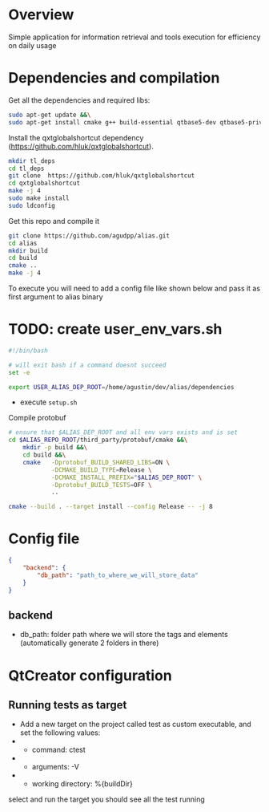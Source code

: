 # Overview

Simple application for information retrieval and tools execution for efficiency on daily usage


# Dependencies and compilation


Get all the dependencies and required libs:

```bash
sudo apt-get update &&\
sudo apt-get install cmake g++ build-essential qtbase5-dev qtbase5-private-dev uuid-dev
```

Install the qxtglobalshortcut dependency (https://github.com/hluk/qxtglobalshortcut).

```bash
mkdir tl_deps
cd tl_deps
git clone  https://github.com/hluk/qxtglobalshortcut
cd qxtglobalshortcut
make -j 4
sudo make install
sudo ldconfig
```

Get this repo and compile it

```bash
git clone https://github.com/agudpp/alias.git
cd alias
mkdir build
cd build
cmake ..
make -j 4
```

To execute you will need to add a config file like shown below and pass it as first argument to alias binary


# TODO: create user_env_vars.sh


```bash
#!/bin/bash

# will exit bash if a command doesnt succeed
set -e

export USER_ALIAS_DEP_ROOT=/home/agustin/dev/alias/dependencies
```

- execute `setup.sh`

Compile protobuf
```bash
# ensure that $ALIAS_DEP_ROOT and all env vars exists and is set
cd $ALIAS_REPO_ROOT/third_party/protobuf/cmake &&\
    mkdir -p build &&\
    cd build &&\
    cmake   -Dprotobuf_BUILD_SHARED_LIBS=ON \
            -DCMAKE_BUILD_TYPE=Release \
            -DCMAKE_INSTALL_PREFIX="$ALIAS_DEP_ROOT" \
            -Dprotobuf_BUILD_TESTS=OFF \
            ..

cmake --build . --target install --config Release -- -j 8
```


# Config file


```json
{
    "backend": {
        "db_path": "path_to_where_we_will_store_data"
    }
}
```

## backend
- db_path: folder path where we will store the tags and elements (automatically generate 2 folders in there)


# QtCreator configuration

## Running tests as target

- Add a new target on the project called test as custom executable, and set the following values:
- - command: ctest 
- - arguments: -V
- - working directory: %{buildDir}

select and run the target you should see all the test running
